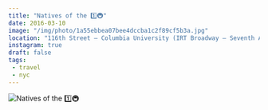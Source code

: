 ```yaml
---
title: "Natives of the 1️⃣🚇"
date: 2016-03-10
image: "/img/photo/1a55ebbea07bee4dccba1c2f89cf5b3a.jpg"
location: "116th Street – Columbia University (IRT Broadway – Seventh Avenue Line)"
instagram: true
draft: false
tags:
 - travel
 - nyc
---
```


![Natives of the 1️⃣🚇](/img/photo/1a55ebbea07bee4dccba1c2f89cf5b3a.jpg)
